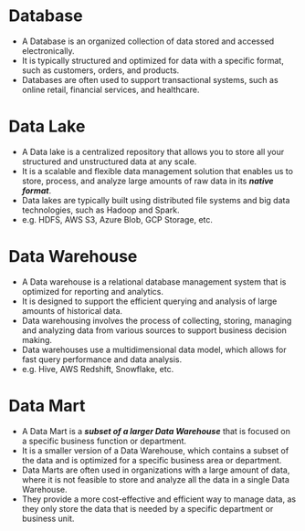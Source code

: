 # Database

- A Database is an organized collection of data stored and accessed electronically. 
- It is typically structured and optimized for data with a specific format, such as customers, orders, and products. 
- Databases are often used to support transactional systems, such as online retail, financial services, and healthcare.

# Data Lake

- A Data lake is a centralized repository that allows you to store all your structured and unstructured data at any scale. 
- It is a scalable and flexible data management solution that enables us to store, process, and analyze large amounts of raw data in its ***native format***. 
- Data lakes are typically built using distributed file systems and big data technologies, such as Hadoop and Spark.
- e.g. HDFS, AWS S3, Azure Blob, GCP Storage, etc.

# Data Warehouse

- A Data warehouse is a relational database management system that is optimized for reporting and analytics. 
- It is designed to support the efficient querying and analysis of large amounts of historical data. 
- Data warehousing involves the process of collecting, storing, managing and analyzing data from various sources to support business decision making. 
- Data warehouses use a multidimensional data model, which allows for fast query performance and data analysis.
- e.g. Hive, AWS Redshift, Snowflake, etc.

# Data Mart

- A Data Mart is a ***subset of a larger Data Warehouse*** that is focused on a specific business function or department. 
- It is a smaller version of a Data Warehouse, which contains a subset of the data and is optimized for a specific business area or department.
- Data Marts are often used in organizations with a large amount of data, where it is not feasible to store and analyze all the data in a single Data Warehouse. 
- They provide a more cost-effective and efficient way to manage data, as they only store the data that is needed by a specific department or business unit.
